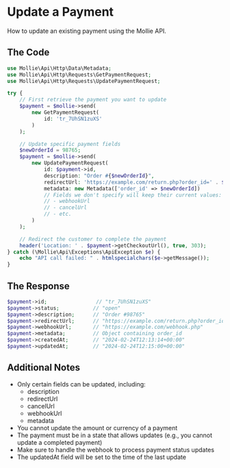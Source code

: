 # Update a Payment

How to update an existing payment using the Mollie API.

## The Code

```php
use Mollie\Api\Http\Data\Metadata;
use Mollie\Api\Http\Requests\GetPaymentRequest;
use Mollie\Api\Http\Requests\UpdatePaymentRequest;

try {
    // First retrieve the payment you want to update
    $payment = $mollie->send(
        new GetPaymentRequest(
            id: 'tr_7UhSN1zuXS'
        )
    );

    // Update specific payment fields
    $newOrderId = 98765;
    $payment = $mollie->send(
        new UpdatePaymentRequest(
            id: $payment->id,
            description: "Order #{$newOrderId}",
            redirectUrl: 'https://example.com/return.php?order_id=' . $newOrderId,
            metadata: new Metadata(['order_id' => $newOrderId])
            // Fields we don't specify will keep their current values:
            // - webhookUrl
            // - cancelUrl
            // - etc.
        )
    );

    // Redirect the customer to complete the payment
    header('Location: ' . $payment->getCheckoutUrl(), true, 303);
} catch (\Mollie\Api\Exceptions\ApiException $e) {
    echo "API call failed: " . htmlspecialchars($e->getMessage());
}
```

## The Response

```php
$payment->id;                // "tr_7UhSN1zuXS"
$payment->status;           // "open"
$payment->description;      // "Order #98765"
$payment->redirectUrl;      // "https://example.com/return.php?order_id=98765"
$payment->webhookUrl;       // "https://example.com/webhook.php"
$payment->metadata;         // Object containing order_id
$payment->createdAt;        // "2024-02-24T12:13:14+00:00"
$payment->updatedAt;        // "2024-02-24T12:15:00+00:00"
```

## Additional Notes

- Only certain fields can be updated, including:
  - description
  - redirectUrl
  - cancelUrl
  - webhookUrl
  - metadata
- You cannot update the amount or currency of a payment
- The payment must be in a state that allows updates (e.g., you cannot update a completed payment)
- Make sure to handle the webhook to process payment status updates
- The updatedAt field will be set to the time of the last update
